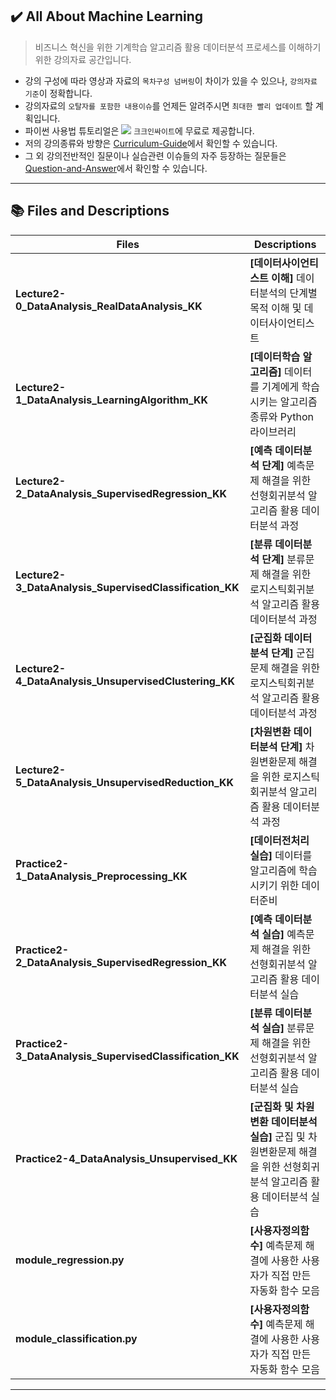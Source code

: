 ## ✔️ All About Machine Learning

> 비즈니스 혁신을 위한 기계학습 알고리즘 활용 데이터분석 프로세스를 이해하기 위한 강의자료 공간입니다.
- 강의 구성에 따라 영상과 자료의 `목차구성 넘버링`이 차이가 있을 수 있으나, `강의자료 기준`이 정확합니다.
- 강의자료의 `오탈자를 포함한 내용이슈`를 언제든 알려주시면 `최대한 빨리 업데이트` 할 계획입니다.
- 파이썬 사용법 튜토리얼은 <a href="https://www.youtube.com/channel/UCEYxJNI5dhnn_CdC9BEWTuA" target="_blank"><img src="https://img.shields.io/badge/YouTube-FF0000?style=flat-square&logo=YouTube&logoColor=white"/></a> `크크인싸이트`에 무료로 제공합니다. 
- 저의 강의종류와 방향은 [Curriculum-Guide](https://github.com/thekimk/Curriculum-Guide)에서 확인할 수 있습니다.
- 그 외 강의전반적인 질문이나 실습관련 이슈들의 자주 등장하는 질문들은 [Question-and-Answer](https://github.com/thekimk/Question-and-Answer)에서 확인할 수 있습니다.
  
---

## 📚 Files and Descriptions

| &nbsp; &nbsp; &nbsp; &nbsp; &nbsp; &nbsp; &nbsp; &nbsp; &nbsp; &nbsp; &nbsp; &nbsp; &nbsp; &nbsp; &nbsp; **Files** &nbsp; &nbsp; &nbsp; &nbsp; &nbsp; &nbsp; &nbsp; &nbsp; &nbsp; &nbsp; &nbsp; &nbsp; &nbsp; &nbsp; &nbsp;  | **Descriptions** |
|---|---|
| **Lecture2-0_DataAnalysis_RealDataAnalysis_KK** | **[데이터사이언티스트 이해]** 데이터분석의 단계별 목적 이해 및 데이터사이언티스트 |
| **Lecture2-1_DataAnalysis_LearningAlgorithm_KK** | **[데이터학습 알고리즘]** 데이터를 기계에게 학습시키는 알고리즘 종류와 Python 라이브러리 |
| **Lecture2-2_DataAnalysis_SupervisedRegression_KK** | **[예측 데이터분석 단계]** 예측문제 해결을 위한 선형회귀분석 알고리즘 활용 데이터분석 과정 |
| **Lecture2-3_DataAnalysis_SupervisedClassification_KK** | **[분류 데이터분석 단계]** 분류문제 해결을 위한 로지스틱회귀분석 알고리즘 활용 데이터분석 과정 |
| **Lecture2-4_DataAnalysis_UnsupervisedClustering_KK** | **[군집화 데이터분석 단계]** 군집문제 해결을 위한 로지스틱회귀분석 알고리즘 활용 데이터분석 과정 |
| **Lecture2-5_DataAnalysis_UnsupervisedReduction_KK** | **[차원변환 데이터분석 단계]** 차원변환문제 해결을 위한 로지스틱회귀분석 알고리즘 활용 데이터분석 과정 |
| **Practice2-1_DataAnalysis_Preprocessing_KK** | **[데이터전처리 실습]** 데이터를 알고리즘에 학습시키기 위한 데이터준비 |
| **Practice2-2_DataAnalysis_SupervisedRegression_KK** | **[예측 데이터분석 실습]** 예측문제 해결을 위한 선형회귀분석 알고리즘 활용 데이터분석 실습 |
| **Practice2-3_DataAnalysis_SupervisedClassification_KK** | **[분류 데이터분석 실습]** 분류문제 해결을 위한 선형회귀분석 알고리즘 활용 데이터분석 실습 |
| **Practice2-4_DataAnalysis_Unsupervised_KK** | **[군집화 및 차원변환 데이터분석 실습]** 군집 및 차원변환문제 해결을 위한 선형회귀분석 알고리즘 활용 데이터분석 실습 |
| **module_regression.py** | **[사용자정의함수]** 예측문제 해결에 사용한 사용자가 직접 만든 자동화 함수 모음 |
| **module_classification.py** | **[사용자정의함수]** 예측문제 해결에 사용한 사용자가 직접 만든 자동화 함수 모음 |

---
